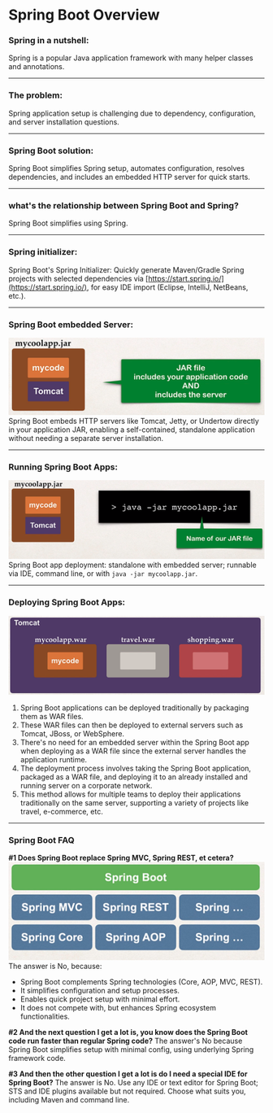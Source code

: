 # Spring Boot Overview
### Spring in a nutshell:
Spring is a popular Java application framework with many helper classes and annotations.

---
### The problem:
Spring application setup is challenging due to dependency, configuration, and server installation questions.

---
### Spring Boot solution:
Spring Boot simplifies Spring setup, automates configuration, resolves dependencies, and includes an embedded HTTP server for quick starts.

---
### what's the relationship between Spring Boot and Spring?
Spring Boot simplifies using Spring.

---
### Spring initializer:
Spring Boot's Spring Initializer: Quickly generate Maven/Gradle Spring projects with selected dependencies via [https://start.spring.io/](https://start.spring.io/), for easy IDE import (Eclipse, IntelliJ, NetBeans, etc.).

---
###  Spring Boot embedded Server:
![alt text](<Images/Screenshot from 2024-02-04 14-14-41.png>)
Spring Boot embeds HTTP servers like Tomcat, Jetty, or Undertow directly in your application JAR, enabling a self-contained, standalone application without needing a separate server installation. 

---
### Running Spring Boot Apps:
![alt text](<Images/Screenshot from 2024-02-04 14-22-26.png>)
Spring Boot app deployment: standalone with embedded server; runnable via IDE, command line, or with `java -jar mycoolapp.jar`.

---
### Deploying Spring Boot Apps:
![alt text](<Images/Screenshot from 2024-02-04 15-01-53.png>)
1. Spring Boot applications can be deployed traditionally by packaging them as WAR files.
2. These WAR files can then be deployed to external servers such as Tomcat, JBoss, or WebSphere.
3. There's no need for an embedded server within the Spring Boot app when deploying as a WAR file since the external server handles the application runtime.
4. The deployment process involves taking the Spring Boot application, packaged as a WAR file, and deploying it to an already installed and running server on a corporate network.
5. This method allows for multiple teams to deploy their applications traditionally on the same server, supporting a variety of projects like travel, e-commerce, etc.

---

### Spring Boot FAQ

**#1 Does Spring Boot replace Spring MVC, Spring REST, et cetera?**
![alt text](<Images/Screenshot from 2024-02-04 15-11-52.png>)
The answer is No, because:
- Spring Boot complements Spring technologies (Core, AOP, MVC, REST).
- It simplifies configuration and setup processes.
- Enables quick project setup with minimal effort.
- It does not compete with, but enhances Spring ecosystem functionalities.

**#2 And the next question I get a lot is, you know does the Spring Boot code run faster than regular Spring code?**
The answer's No because Spring Boot simplifies setup with minimal config, using underlying Spring framework code.

**#3 And then the other question I get a lot is do I need a special IDE for Spring Boot?**
The answer is No. Use any IDE or text editor for Spring Boot; STS and IDE plugins available but not required. Choose what suits you, including Maven and command line.
